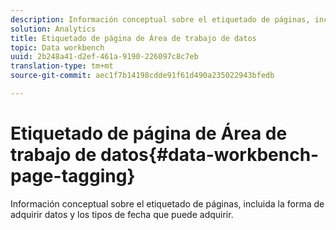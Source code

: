 ```yaml
---
description: Información conceptual sobre el etiquetado de páginas, incluida la forma de adquirir datos y los tipos de fecha que puede adquirir.
solution: Analytics
title: Etiquetado de página de Área de trabajo de datos
topic: Data workbench
uuid: 2b248a41-d2ef-461a-9190-226097c8c7eb
translation-type: tm+mt
source-git-commit: aec1f7b14198cdde91f61d490a235022943bfedb

---
```



# Etiquetado de página de Área de trabajo de datos{#data-workbench-page-tagging}

Información conceptual sobre el etiquetado de páginas, incluida la forma de adquirir datos y los tipos de fecha que puede adquirir.

